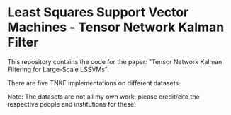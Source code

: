 # Least Squares Support Vector Machines - Tensor Network Kalman Filter

This repository contains the code for the paper: "Tensor Network Kalman Filtering for Large-Scale LSSVMs".

There are five TNKF implementations on different datasets. 

Note: The datasets are not all my own work, please credit/cite the respective people and institutions for these!



